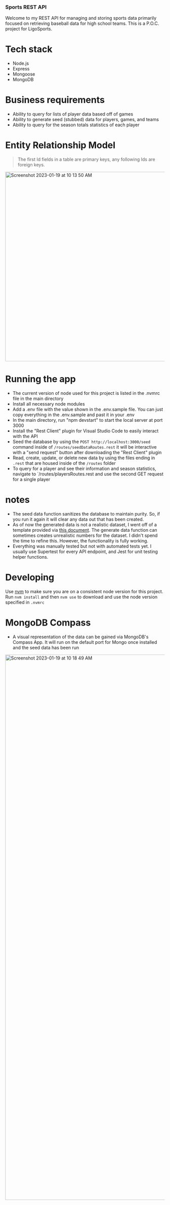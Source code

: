 ### Sports REST API

Welcome to my REST API for managing and storing sports data primarily focused on retrieving baseball data for high school teams. This is a P.O.C. project for LigoSports.

# Tech stack

- Node.js
- Express
- Mongoose
- MongoDB

# Business requirements

- Ability to query for lists of player data based off of games
- Ability to generate seed (stubbed) data for players, games, and teams
- Ability to query for the season totals statistics of each player

# Entity Relationship Model
> The first Id fields in a table are primary keys, any following Ids are foreign keys.
<img width="598" alt="Screenshot 2023-01-19 at 10 13 50 AM" src="https://user-images.githubusercontent.com/39348241/213526701-27aac9c7-30e6-466a-b7cb-67ef9eab65cd.png">

# Running the app
- The current version of node used for this project is listed in the .nvmrc file in the main directory
- Install all necessary node modules
- Add a .env file with the value shown in the .env.sample file. You can just copy everything in the .env.sample and past it in your .env
- In the main directory, run "npm devstart" to start the local server at port 3000
- Install the "Rest Client" plugin for Visual Studio Code to easily interact with the API
- Seed the database by using the `POST http://localhost:3000/seed` command inside of `/routes/seedDataRoutes.rest` it will be interactive with a "send request" button after downloading the "Rest Client" plugin
- Read, create, update, or delete new data by using the files ending in `.rest` that are housed inside of the `/routes` folder
- To query for a player and see their information and season statistics, navigate to `/routes/playersRoutes.rest and use the second GET request for a single player


# notes
- The seed data function sanitizes the database to maintain purity. So, if you run it again it will clear any data out that has been created.
- As of now the generated data is not a realistic dataset, I went off of a template provided via [this document](https://docs.google.com/spreadsheets/d/1y5nzlebh7pAXxKLc7KKQZXCNCp9_O8YJ9BqRTbyZl9s/edit#gid=0). The generate data function can sometimes creates unrealistic numbers for the dataset. I didn't spend the time to refine this. However, the functionality is fully working. 
- Everything was manually tested but not with automated tests yet. I usually use Supertest for every API endpoint, and Jest for unit testing helper functions.

# Developing

Use [nvm](https://github.com/nvm-sh/nvm) to make sure you are on a consistent node version for this project.
Run `nvm install` and then `nvm use` to download and use the node version specified in `.nvmrc`

# MongoDB Compass
- A visual representation of the data can be gained via MongoDB's Compass App. It will run on the default port for Mongo once installed and the seed data has been run

<img width="1721" alt="Screenshot 2023-01-19 at 10 18 49 AM" src="https://user-images.githubusercontent.com/39348241/213527655-2194ae00-3ef0-4052-8cd8-e5bfbaf05d95.png">



